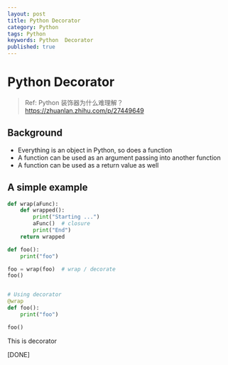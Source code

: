 ```yaml
---
layout: post
title: Python Decorator
category: Python
tags: Python
keywords: Python  Decorator
published: true
---
```

# Python Decorator

> Ref: Python 装饰器为什么难理解？<https://zhuanlan.zhihu.com/p/27449649>

## Background
- Everything is an object in Python, so does a function
- A function can be used as an argument passing into another function
- A function can be used as a return value as well

## A simple example
```python
def wrap(aFunc):
    def wrapped():
        print("Starting ...")
        aFunc()  # closure
        print("End")
    return wrapped

def foo():
    print("foo")

foo = wrap(foo)  # wrap / decorate 
foo()


# Using decorator
@wrap
def foo():
    print("foo")

foo()
```

This is decorator

[DONE]


